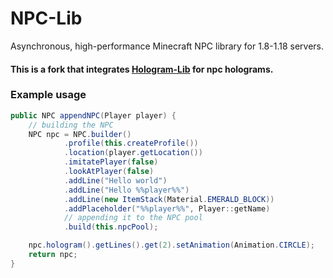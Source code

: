 # NPC-Lib

Asynchronous, high-performance Minecraft NPC library for 1.8-1.18 servers.
#### This is a fork that integrates <a href="https://github.com/unldenis/Hologram-Lib">Hologram-Lib</a> for npc holograms.

### Example usage

```java
public NPC appendNPC(Player player) {
    // building the NPC
    NPC npc = NPC.builder()
            .profile(this.createProfile())
            .location(player.getLocation())
            .imitatePlayer(false)
            .lookAtPlayer(false)
            .addLine("Hello world")
            .addLine("Hello %%player%%")
            .addLine(new ItemStack(Material.EMERALD_BLOCK))
            .addPlaceholder("%%player%%", Player::getName)
            // appending it to the NPC pool
            .build(this.npcPool);

    npc.hologram().getLines().get(2).setAnimation(Animation.CIRCLE);
    return npc;
}
```
